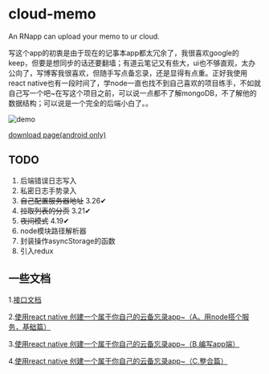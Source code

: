 # cloud-memo
An RNapp can upload your memo to ur cloud.

写这个app的初衷是由于现在的记事本app都太冗余了，我很喜欢google的keep，但要是想同步的话还要翻墙；有道云笔记又有些大，ui也不够直观，太办公向了，写博客我很喜欢，但随手写点备忘录，还是显得有点重。正好我使用react native也有一段时间了，学node一直也找不到自己喜欢的项目练手，不如就自己写一个吧~在写这个项目之前，可以说一点都不了解mongoDB，不了解他的数据结构；可以说是一个完全的后端小白了。。

![demo](http://chuantu.biz/t6/289/1524120396x-1404775653.gif)

[download page(android only)](https://mytac.github.io/cloud-memo-download)

## TODO
1. 后端错误日志写入
2. 私密日志手势录入
3. ~~自己配置服务器地址~~ 3.26✔
4. ~~拉取列表的分页~~ 3.21✔ 
5. ~~夜间模式~~ 4.19✔ 
6. node模块路径解析器
7. 封装操作asyncStorage的函数
8. 引入redux

## 一些文档
1.[接口文档](https://github.com/mytac/cloud-memo/blob/master/server/api.md)

2.[使用react native 创建一个属于你自己的云备忘录app~（A。用node搭个服务，基础篇）](https://www.jianshu.com/p/0d05367e4f5e)

3.[使用react native 创建一个属于你自己的云备忘录app~（B.编写app端）](https://www.jianshu.com/p/5c94fd965c92)

4.[使用react native 创建一个属于你自己的云备忘录app~（C.整合篇）](https://www.jianshu.com/p/bb4e63aa9966)
